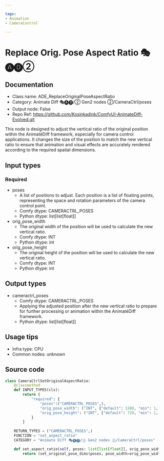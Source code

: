 ```yaml
---

tags:
- Animation
- CameraControl

---
```


# Replace Orig. Pose Aspect Ratio 🎭🅐🅓②
## Documentation
- Class name: ADE_ReplaceOriginalPoseAspectRatio
- Category: Animate Diff 🎭🅐🅓/② Gen2 nodes ②/CameraCtrl/poses
- Output node: False
- Repo Ref: https://github.com/Kosinkadink/ComfyUI-AnimateDiff-Evolved.git

This node is designed to adjust the vertical ratio of the original position within the AnimatéDiff framework, especially for camera control applications. It changes the size of the position to match the new vertical ratio to ensure that animation and visual effects are accurately rendered according to the required spatial dimensions.

## Input types
### Required
- poses
    - A list of positions to adjust. Each position is a list of floating points, representing the space and rotation parameters of the camera control point.
    - Comfy dtype: CAMERACTRL_POSES
    - Python dtype: list[list[float]]
- orig_pose_width
    - The original width of the position will be used to calculate the new vertical ratio.
    - Comfy dtype: INT
    - Python dtype: int
- orig_pose_height
    - The original height of the position will be used to calculate the new vertical ratio.
    - Comfy dtype: INT
    - Python dtype: int

## Output types
- cameractrl_poses
    - Comfy dtype: CAMERACTRL_POSES
    - Applying the adjusted position after the new vertical ratio to prepare for further processing or animation within the AnimatéDiff framework.
    - Python dtype: list[list[float]]

## Usage tips
- Infra type: CPU
- Common nodes: unknown

## Source code
```python
class CameraCtrlSetOriginalAspectRatio:
    @classmethod
    def INPUT_TYPES(cls):
        return {
            "required": {
                "poses":("CAMERACTRL_POSES",),
                "orig_pose_width": ("INT", {"default": 1280, "min": 1, "max": BIGMAX}),
                "orig_pose_height": ("INT", {"default": 720, "min": 1, "max": BIGMAX}),
            }
        }
    
    RETURN_TYPES = ("CAMERACTRL_POSES",)
    FUNCTION = "set_aspect_ratio"
    CATEGORY = "Animate Diff 🎭🅐🅓/② Gen2 nodes ②/CameraCtrl/poses"

    def set_aspect_ratio(self, poses: list[list[float]], orig_pose_width: int, orig_pose_height: int):
        return (set_original_pose_dims(poses, pose_width=orig_pose_width, pose_height=orig_pose_height),)